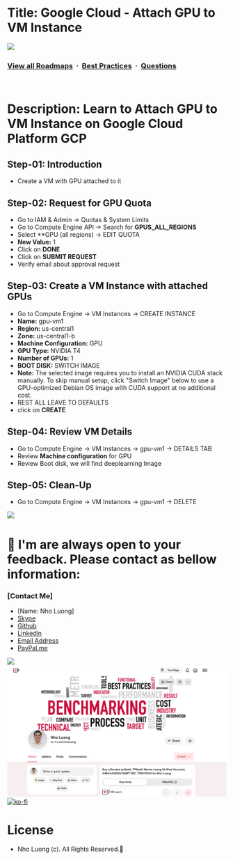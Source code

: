 # Title: Google Cloud - Attach GPU to VM Instance

![](https://i.imgur.com/waxVImv.png)
### [View all Roadmaps](https://github.com/nholuongut/all-roadmaps) &nbsp;&middot;&nbsp; [Best Practices](https://github.com/nholuongut/all-roadmaps/blob/main/public/best-practices/) &nbsp;&middot;&nbsp; [Questions](https://www.linkedin.com/in/nholuong/)
<br/>

# Description: Learn to Attach GPU to VM Instance on Google Cloud Platform GCP
## Step-01: Introduction
- Create a VM with GPU attached to it

## Step-02: Request for GPU Quota
- Go to IAM & Admin -> Quotas & System Limits
- Go to Compute Engine API -> Search for **GPUS_ALL_REGIONS** 
- Select **GPU (all regions) -> EDIT QUOTA
- **New Value:** 1
- Click on **DONE**
- Click on **SUBMIT REQUEST**
- Verify email about approval request

## Step-03: Create a VM Instance with attached GPUs
- Go to Compute Engine -> VM Instances -> CREATE INSTANCE
- **Name:** gpu-vm1
- **Region:** us-central1
- **Zone:** us-central1-b
- **Machine Configuration:** GPU
- **GPU Type:** NVIDIA T4
- **Number of GPUs:** 1
- **BOOT DISK:** SWITCH IMAGE
- **Note:** The selected image requires you to install an NVIDIA CUDA stack manually. To skip manual setup, click "Switch Image" below to use a GPU-optimized Debian OS image with CUDA support at no additional cost.
- REST ALL LEAVE TO DEFAULTS
- click on **CREATE**

## Step-04: Review VM Details
- Go to Compute Engine -> VM Instances -> gpu-vm1 -> DETAILS TAB
- Review **Machine configuration** for GPU
- Review Boot disk, we will find deeplearning Image

## Step-05: Clean-Up
- Go to Compute Engine -> VM Instances -> gpu-vm1 -> DELETE

![](https://i.i/Users/nholu/Documents/Donate.png/Users/nholu/Documents/Donate.pngmgur.com/waxVImv.png)
# 🚀 I'm are always open to your feedback.  Please contact as bellow information:
### [Contact Me]
* [Name: Nho Luong]
* [Skype](luongutnho_skype)
* [Github](https://github.com/nholuongut/)
* [Linkedin](https://www.linkedin.com/in/nholuong/)
* [Email Address](luongutnho@hotmail.com)
* [PayPal.me](https://www.paypal.com/paypalme/nholuongut)

![](https://i.imgur.com/waxVImv.png)
![](Donate.png)
[![ko-fi](https://ko-fi.com/img/githubbutton_sm.svg)](https://ko-fi.com/nholuong)

# License
* Nho Luong (c). All Rights Reserved.🌟